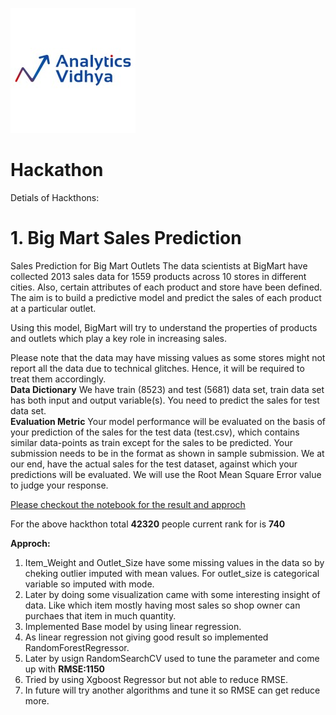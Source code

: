 ![alt text](https://github.com/Pravin1Borate/Hackathon/blob/main/images/vidhya.jpeg "Logo Title Text 1")

# Hackathon
Detials of Hackthons:

# 1. Big Mart Sales Prediction
Sales Prediction for Big Mart Outlets
The data scientists at BigMart have collected 2013 sales data for 1559 products across 10 stores in different cities. Also, certain attributes of each product and store have been defined. The aim is to build a predictive model and predict the sales of each product at a particular outlet.

Using this model, BigMart will try to understand the properties of products and outlets which play a key role in increasing sales.

Please note that the data may have missing values as some stores might not report all the data due to technical glitches. Hence, it will be required to treat them accordingly. \
**Data Dictionary**
We have train (8523) and test (5681) data set, train data set has both input and output variable(s). You need to predict the sales for test data set. \
**Evaluation Metric**
Your model performance will be evaluated on the basis of your prediction of the sales for the test data (test.csv), which contains similar data-points as train except for the sales to be predicted. Your submission needs to be in the format as shown in sample submission.
We at our end, have the actual sales for the test dataset, against which your predictions will be evaluated. We will use the Root Mean Square Error value to judge your response.

[Please checkout the notebook for the result and approch](https://github.com/Pravin1Borate/Hackathon/blob/main/Big%20Mart%20Sales%20Prediction/Big%20Mart%20Sales%20Prediction.ipynb)

For the above hackthon total **42320** people current rank for is **740**

**Approch:**
1. Item_Weight and Outlet_Size have some missing values in the data so by cheking outlier imputed with mean values. For outlet_size is categorical variable so imputed with mode.
2. Later by doing some visualization came with some interesting insight of data. Like which item mostly having most sales so shop owner can purchaes that item in much quantity.
3. Implemented Base model by using linear regression.
4. As linear regression not giving good result so implemented RandomForestRegressor.
5. Later by usign RandomSearchCV used to tune the parameter and come up with **RMSE:1150**
6. Tried by using Xgboost Regressor but not able to reduce RMSE.
7. In future will try another algorithms and tune it so RMSE can get reduce more.



